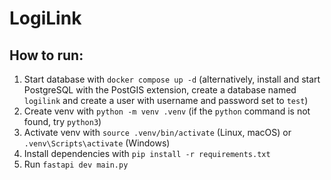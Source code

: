 # LogiLink

## How to run:

1. Start database with `docker compose up -d` (alternatively, install and start PostgreSQL with the PostGIS extension, create a database named `logilink` and create a user with username and password set to `test`) 
2. Create venv with `python -m venv .venv` (if the `python` command is not found, try `python3`)
3. Activate venv with `source .venv/bin/activate` (Linux, macOS) or `.venv\Scripts\activate` (Windows)
4. Install dependencies with `pip install -r requirements.txt`
5. Run `fastapi dev main.py`
